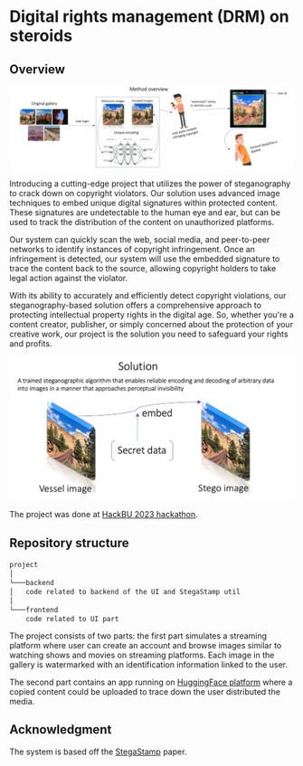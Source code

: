 # Digital rights management (DRM) on steroids

## Overview

![Overview](info1.jpg)

Introducing a cutting-edge project that utilizes the power of steganography to crack down on copyright violators. Our solution uses advanced image techniques to embed unique digital signatures within protected content. These signatures are undetectable to the human eye and ear, but can be used to track the distribution of the content on unauthorized platforms.

Our system can quickly scan the web, social media, and peer-to-peer networks to identify instances of copyright infringement. Once an infringement is detected, our system will use the embedded signature to trace the content back to the source, allowing copyright holders to take legal action against the violator.

With its ability to accurately and efficiently detect copyright violations, our steganography-based solution offers a comprehensive approach to protecting intellectual property rights in the digital age. So, whether you're a content creator, publisher, or simply concerned about the protection of your creative work, our project is the solution you need to safeguard your rights and profits.


![Solution](info2.jpg)

The project was done at [HackBU 2023 hackathon](https://devpost.com/software/drm-on-steroids).

## Repository structure

```
project
│
└───backend
│   code related to backend of the UI and StegaStamp util
│   
└───frontend
    code related to UI part
```

The project consists of two parts: the first part simulates a streaming platform
where user can create an account and browse images similar to watching
shows and movies on streaming platforms. Each image in the gallery is watermarked with
an identification information linked to the user.

The second part contains an app running on [HuggingFace platform](https://huggingface.co/spaces/edosedgar/stegastamp_extract)
where a copied content could be uploaded to trace down the user distributed the media.

## Acknowledgment

The system is based off the [StegaStamp](https://github.com/tancik/StegaStamp) paper.

